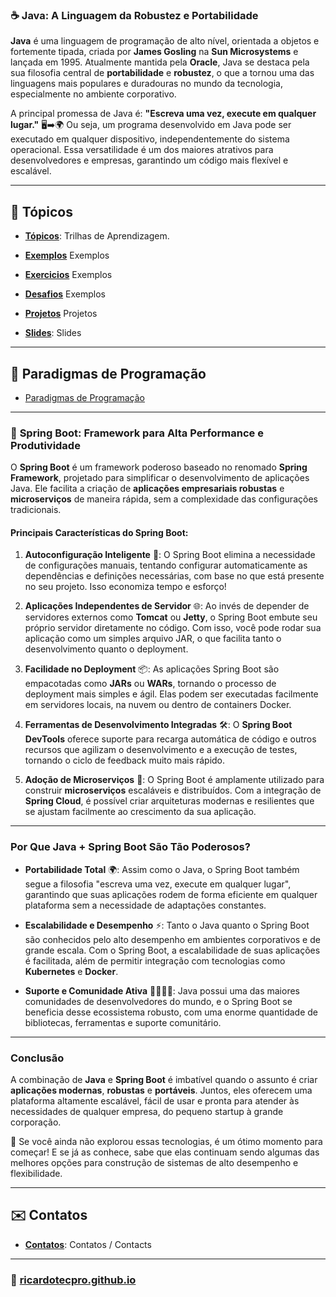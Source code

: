 ### ☕ **Java: A Linguagem da Robustez e Portabilidade**

**Java** é uma linguagem de programação de alto nível, orientada a objetos e fortemente tipada, criada por **James Gosling** na **Sun Microsystems** e lançada em 1995. Atualmente mantida pela **Oracle**, Java se destaca pela sua filosofia central de **portabilidade** e **robustez**, o que a tornou uma das linguagens mais populares e duradouras no mundo da tecnologia, especialmente no ambiente corporativo.

A principal promessa de Java é: **"Escreva uma vez, execute em qualquer lugar."** 🖥️➡️🌍 Ou seja, um programa desenvolvido em Java pode ser executado em qualquer dispositivo, independentemente do sistema operacional. Essa versatilidade é um dos maiores atrativos para desenvolvedores e empresas, garantindo um código mais flexível e escalável.

---

## 📂 Tópicos

* **[Tópicos](/topicos.md)**: Trilhas de Aprendizagem.

* **[Exemplos](/exemplos.md)** Exemplos

* **[Exercicios](/exercicios.md)** Exemplos
 
* **[Desafios](/desafios.md)** Exemplos
 
* **[Projetos](/projetos.md)** Projetos

* **[Slides](/slides.html)**: Slides

---

## 🔗 Paradigmas de Programação

- [Paradigmas de Programação](https://ricardotecpro.github.io/ads_mod_10_paradigmas_e_padroes_de_projeto/)
 
-----

### 🚀 **Spring Boot: Framework para Alta Performance e Produtividade**

O **Spring Boot** é um framework poderoso baseado no renomado **Spring Framework**, projetado para simplificar o desenvolvimento de aplicações Java. Ele facilita a criação de **aplicações empresariais robustas** e **microserviços** de maneira rápida, sem a complexidade das configurações tradicionais.

#### **Principais Características do Spring Boot:**

1. **Autoconfiguração Inteligente** 🤖:
   O Spring Boot elimina a necessidade de configurações manuais, tentando configurar automaticamente as dependências e definições necessárias, com base no que está presente no seu projeto. Isso economiza tempo e esforço!

2. **Aplicações Independentes de Servidor** 🌐:
   Ao invés de depender de servidores externos como **Tomcat** ou **Jetty**, o Spring Boot embute seu próprio servidor diretamente no código. Com isso, você pode rodar sua aplicação como um simples arquivo JAR, o que facilita tanto o desenvolvimento quanto o deployment.

3. **Facilidade no Deployment** 📦:
   As aplicações Spring Boot são empacotadas como **JARs** ou **WARs**, tornando o processo de deployment mais simples e ágil. Elas podem ser executadas facilmente em servidores locais, na nuvem ou dentro de containers Docker.

4. **Ferramentas de Desenvolvimento Integradas** 🛠️:
   O **Spring Boot DevTools** oferece suporte para recarga automática de código e outros recursos que agilizam o desenvolvimento e a execução de testes, tornando o ciclo de feedback muito mais rápido.

5. **Adoção de Microserviços** 🔗:
   O Spring Boot é amplamente utilizado para construir **microserviços** escaláveis e distribuídos. Com a integração de **Spring Cloud**, é possível criar arquiteturas modernas e resilientes que se ajustam facilmente ao crescimento da sua aplicação.

---

### **Por Que Java + Spring Boot São Tão Poderosos?**

* **Portabilidade Total** 🌍:
  Assim como o Java, o Spring Boot também segue a filosofia "escreva uma vez, execute em qualquer lugar", garantindo que suas aplicações rodem de forma eficiente em qualquer plataforma sem a necessidade de adaptações constantes.

* **Escalabilidade e Desempenho** ⚡:
  Tanto o Java quanto o Spring Boot são conhecidos pelo alto desempenho em ambientes corporativos e de grande escala. Com o Spring Boot, a escalabilidade de suas aplicações é facilitada, além de permitir integração com tecnologias como **Kubernetes** e **Docker**.

* **Suporte e Comunidade Ativa** 👨‍💻👩‍💻:
  Java possui uma das maiores comunidades de desenvolvedores do mundo, e o Spring Boot se beneficia desse ecossistema robusto, com uma enorme quantidade de bibliotecas, ferramentas e suporte comunitário.

---

### **Conclusão**

A combinação de **Java** e **Spring Boot** é imbatível quando o assunto é criar **aplicações modernas**, **robustas** e **portáveis**. Juntos, eles oferecem uma plataforma altamente escalável, fácil de usar e pronta para atender às necessidades de qualquer empresa, do pequeno startup à grande corporação.

🔧 Se você ainda não explorou essas tecnologias, é um ótimo momento para começar! E se já as conhece, sabe que elas continuam sendo algumas das melhores opções para construção de sistemas de alto desempenho e flexibilidade.

---

## ✉️ Contatos

* **[Contatos](https://ricardotecpro.github.io/contatos.html)**: Contatos / Contacts

---

### 📌 [ricardotecpro.github.io](https://ricardotecpro.github.io/)
